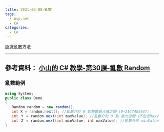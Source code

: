 ```yaml
---
title: 2021-03-08-亂數
tags:
  - Asp.net
  - C#
categories:
  - C#
---
```

認識亂數方法
<!-- more -->
---
參考資料：
[小山的 C# 教學-第30課-亂數 Random](https://www.youtube.com/watch?v=pXQa9LhwaxM&list=PLbXghSoQcLZtWqTA8q1NsByVpINoROHHe&index=33)
---
### 亂數範例
```c#
using System;
public class Demo
{
   Random random = new random();
   int X = random.next(); //亂數介於 0 到整數最大值之間 (0~2147483647)
   int Ｙ = random.next(int maxValue); //亂數介於 0 到 最大值間（不包含MaxValue）
   int Ｚ = random.next(int minValue, int maxValue); //亂數介於 minValue 到 最大值間（含minValue，不包含MaxValue）
}
```